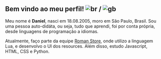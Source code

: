 ## Bem vindo ao meu perfil! ![br](https://user-images.githubusercontent.com/73851736/157129661-1a16046a-cbd1-4ef3-ba5b-162b8e39576e.png) / ![gb](https://user-images.githubusercontent.com/73851736/157130757-be576333-5eab-4482-9717-6f7a4e802c7a.png)

Meu nome é **Daniel**, nasci em 18.08.2005, moro em São Paulo, Brasil. Sou uma pessoa auto-didáta, ou seja, tudo que aprendi, foi por conta própria, desde linguagens de programação a idiomas.

Atualmente, faço parte da equipe [Roman Store](https://romanscripter.com.br/), onde utilizo a linguagem Lua, e desenvolvo o UI dos resources.
Além disso, estudo Javascript, HTML, CSS e Python.
